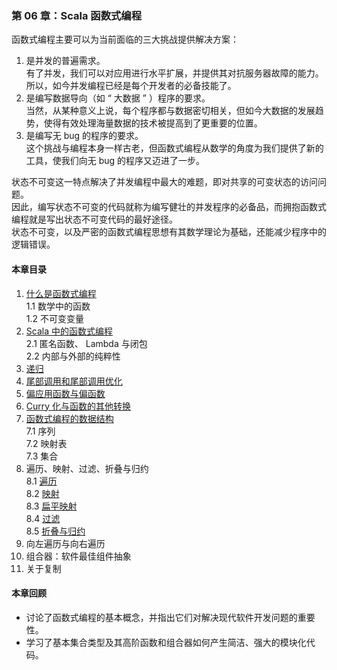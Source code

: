 ### 第 06 章：Scala  函数式编程 ###
函数式编程主要可以为当前面临的三大挑战提供解决方案：  
1.  是并发的普遍需求。  
有了并发，我们可以对应用进行水平扩展，并提供其对抗服务器故障的能力。  
所以，如今并发编程已经是每个开发者的必备技能了。  
2.  是编写数据导向（如 “ 大数据 ” ）程序的要求。  
当然，从某种意义上说，每个程序都与数据密切相关，但如今大数据的发展趋势，使得有效处理海量数据的技术被提高到了更重要的位置。  
3.  是编写无 bug 的程序的要求。  
这个挑战与编程本身一样古老，但函数式编程从数学的角度为我们提供了新的工具，使我们向无 bug  的程序又迈进了一步。

状态不可变这一特点解决了并发编程中最大的难题，即对共享的可变状态的访问问题。  
因此，编写状态不可变的代码就称为编写健壮的并发程序的必备品，而拥抱函数式编程就是写出状态不可变代码的最好途径。  
状态不可变，以及严密的函数式编程思想有其数学理论为基础，还能减少程序中的逻辑错误。  
#### 本章目录 ####
1.	[什么是函数式编程](Course01What.md)   
1.1	数学中的函数   
1.2	不可变变量   
2.	[Scala 中的函数式编程](Course02inScala.md)   
2.1	匿名函数、 Lambda 与闭包   
2.2	内部与外部的纯粹性   
3.	[递归](Course03Recursion.scala)   
4.	[尾部调用和尾部调用优化](Course04TailCalls.scala)    
5.	[偏应用函数与偏函数](Course05PartialFunctions.scala)   
6.	[Curry 化与函数的其他转换](Course06Currying.scala)   
7.	[函数式编程的数据结构](Course07DataStructures.scala)   
7.1	序列   
7.2	映射表   
7.3	集合   
8.	遍历、映射、过滤、折叠与归约   
8.1	[遍历](Course081Traversal.scala)   
8.2	[映射](Course082Mapping.scala)   
8.3	[扁平映射](Course083FlatMapping.scala)   
8.4	[过滤](Course084Filtering.scala)   
8.5	[折叠与归约](Course085FoldingReducing.scala)   
9.	向左遍历与向右遍历   
10.	组合器：软件最佳组件抽象   
11.	关于复制              
    
#### 本章回顾 ####    
-   讨论了函数式编程的基本概念，并指出它们对解决现代软件开发问题的重要性。
-   学习了基本集合类型及其高阶函数和组合器如何产生简洁、强大的模块化代码。
   
